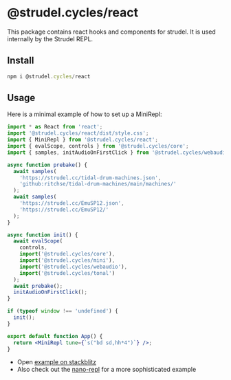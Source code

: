 # @strudel.cycles/react

This package contains react hooks and components for strudel. It is used internally by the Strudel REPL.

## Install

```js
npm i @strudel.cycles/react
```

## Usage

Here is a minimal example of how to set up a MiniRepl:

```jsx
import * as React from 'react';
import '@strudel.cycles/react/dist/style.css';
import { MiniRepl } from '@strudel.cycles/react';
import { evalScope, controls } from '@strudel.cycles/core';
import { samples, initAudioOnFirstClick } from '@strudel.cycles/webaudio';

async function prebake() {
  await samples(
    'https://strudel.cc/tidal-drum-machines.json',
    'github:ritchse/tidal-drum-machines/main/machines/'
  );
  await samples(
    'https://strudel.cc/EmuSP12.json',
    'https://strudel.cc/EmuSP12/'
  );
}

async function init() {
  await evalScope(
    controls,
    import('@strudel.cycles/core'),
    import('@strudel.cycles/mini'),
    import('@strudel.cycles/webaudio'),
    import('@strudel.cycles/tonal')
  );
  await prebake();
  initAudioOnFirstClick();
}

if (typeof window !== 'undefined') {
  init();
}

export default function App() {
  return <MiniRepl tune={`s("bd sd,hh*4")`} />;
}
```

- Open [example on stackblitz](https://stackblitz.com/edit/react-ts-saaair?file=tune.tsx,App.tsx)
- Also check out the [nano-repl](./examples/nano-repl/) for a more sophisticated example

